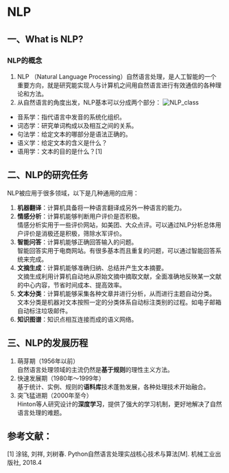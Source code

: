 # NLP
## 一、What is NLP?
### NLP的概念
1. NLP （Natural Language Processing）自然语言处理，是人工智能的一个 重要方向，就是研究能实现人与计算机之间用自然语言进行有效通信的各种理论和方法。
2. 从自然语言的角度出发，NLP基本可以分成两个部分：
![NLP_class](../Images/NLP_class.png)
- 音系学：指代语言中发音的系统化组织。
- 词态学：研究单词构成以及相互之间的关系。
- 句法学：给定文本的哪部分是语法正确的。
- 语义学：给定文本的含义是什么？
- 语用学：文本的目的是什么？[1]
## 二、NLP的研究任务
NLP被应用于很多领域，以下是几种通用的应用：
1. **机器翻译**：计算机具备将一种语言翻译成另外一种语言的能力。
2. **情感分析**：计算机能够判断用户评价是否积极。
<br>情感分析实用于一些评价网站，如美团、大众点评。可以通过NLP分析总体用户评价是消极还是积极，筛除水军评价。
3. **智能问答**：计算机能够正确回答输入的问题。
<br>智能回答实用于电商网站。有很多基本而且重复的问题，可以通过智能回答系统来完成。
4. **文摘生成**：计算机能够准确归纳、总结并产生文本摘要。
<br>文摘生成利用计算机自动地从原始文摘中摘取文献，全面准确地反映某一文献的中心内容，节省时间成本、提高效率。
5. **文本分类**：计算机能够采集各种文章并进行分析，从而进行主题自动分类。
<br>文本分类是机器对文本按照一定的分类体系自动标注类别的过程。如电子邮箱自动标注垃圾邮件。
6. **知识图谱**：知识点相互连接而成的语义网络。
## 三、NLP的发展历程
1. 萌芽期（1956年以前）
<br>自然语言处理领域的主流仍然是**基于规则**的理性主义方法。
2. 快速发展期（1980年～1999年）
<br>基于统计、实例、规则的**语料库**技术蓬勃发展，各种处理技术开始融合。
3. 突飞猛进期（2000年至今）
<br>Hinton等人研究设计的**深度学习**，提供了强大的学习机制，更好地解决了自然语言处理的难题。

## 参考文献：
[1] 涂铭, 刘祥, 刘树春. Python自然语言处理实战核心技术与算法[M]. 机械工业出版社, 2018.4